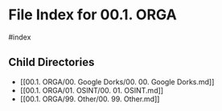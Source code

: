 # File Index for 00.1. ORGA
#index

## Child Directories

- [[00.1. ORGA/00. Google Dorks/00. 00. Google Dorks.md]]
- [[00.1. ORGA/01. OSINT/00. 01. OSINT.md]]
- [[00.1. ORGA/99. Other/00. 99. Other.md]]


